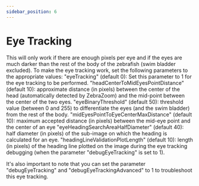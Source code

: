 ```yaml
---
sidebar_position: 6
---
```


# Eye Tracking

This will only work if there are enough pixels per eye and if the eyes are much darker than the rest of the body of the zebrafish (swim bladder excluded). To make the eye tracking work, set the following parameters to the appropriate values:
"eyeTracking" (default 0): Set this parameter to 1 for the eye tracking to be performed.
"headCenterToMidEyesPointDistance" (default 10): approximate distance (in pixels) between the center of the head (automatically detected by ZebraZoom) and the mid-point between the center of the two eyes.
"eyeBinaryThreshold" (default 50): threshold value (between 0 and 255) to differentiate the eyes (and the swim bladder) from the rest of the body.
"midEyesPointToEyeCenterMaxDistance" (default 10): maximum accepted distance (in pixels) between the mid-eye point and the center of an eye
"eyeHeadingSearchAreaHalfDiameter" (default 40): half diameter (in pixels) of the sub-image on which the heading is calculated for an eye.
"headingLineValidationPlotLength" (default 10): length (in pixels) of the heading line plotted on the image during the eye tracking debugging (when the parameter "debugEyeTracking" is set to 1).

It's also important to note that you can set the parameter "debugEyeTracking" and "debugEyeTrackingAdvanced" to 1 to troubleshoot this eye tracking.